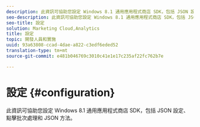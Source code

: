 ```yaml
---
description: 此資訊可協助您設定 Windows 8.1 通用應用程式商店 SDK，包括 JSON 設定、點擊批次處理和 JSON 方法。
seo-description: 此資訊可協助您設定 Windows 8.1 通用應用程式商店 SDK，包括 JSON 設定、點擊批次處理和 JSON 方法。
seo-title: 設定
solution: Marketing Cloud,Analytics
title: 設定
topic: 開發人員和實施
uuid: 93a63808-ccad-4dae-a822-c3edf6eded52
translation-type: tm+mt
source-git-commit: e481b046769c3010c41e1e17c235af22fc762b7e

---
```



# 設定 {#configuration}

此資訊可協助您設定 Windows 8.1 通用應用程式商店 SDK，包括 JSON 設定、點擊批次處理和 JSON 方法。

